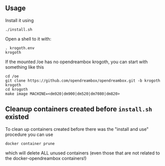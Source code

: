## Usage
Install it using 
```
./install.sh
```

Open a shell to it with:

```
. krogoth.env
krogoth
```

If the mounted /oe has no opendreambox krogoth, you can start with something like this

```
cd /oe
git clone https://github.com/opendreambox/opendreambox.git -b krogoth krogoth
cd krogoth
make image MACHINE=<dm920|dm900|dm520|dm7080|dm820>
```
## Cleanup containers created before ```install.sh``` existed

To clean up containers created before there was the "install and use" procedure you can use

```docker container prune```

which will delete ALL unused containers (even those that are not related to the docker-opendreambox containers!)